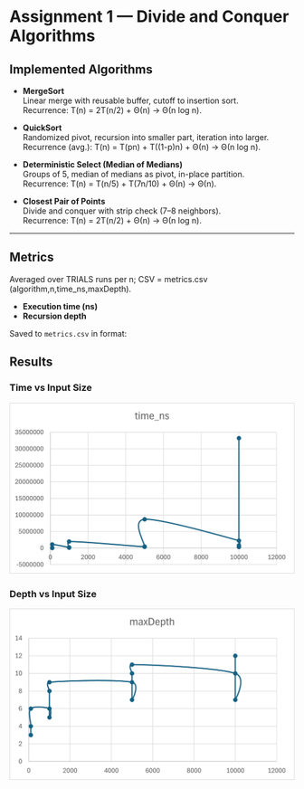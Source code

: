 # Assignment 1 — Divide and Conquer Algorithms

## Implemented Algorithms
- **MergeSort**  
  Linear merge with reusable buffer, cutoff to insertion sort.  
  Recurrence: T(n) = 2T(n/2) + Θ(n) → Θ(n log n).

- **QuickSort**  
  Randomized pivot, recursion into smaller part, iteration into larger.  
  Recurrence (avg.): T(n) = T(pn) + T((1-p)n) + Θ(n) → Θ(n log n).

- **Deterministic Select (Median of Medians)**  
  Groups of 5, median of medians as pivot, in-place partition.  
  Recurrence: T(n) = T(n/5) + T(7n/10) + Θ(n) → Θ(n).

- **Closest Pair of Points**  
  Divide and conquer with strip check (7–8 neighbors).  
  Recurrence: T(n) = 2T(n/2) + Θ(n) → Θ(n log n).

---

## Metrics
Averaged over TRIALS runs per n; CSV = metrics.csv (algorithm,n,time_ns,maxDepth).

- **Execution time (ns)**
- **Recursion depth**

Saved to `metrics.csv` in format:
## Results

### Time vs Input Size
![Time vs n](dnc/plots/time_vs_n.png)

### Depth vs Input Size
![Depth vs n](dnc/plots/depth_vs_n.png)



